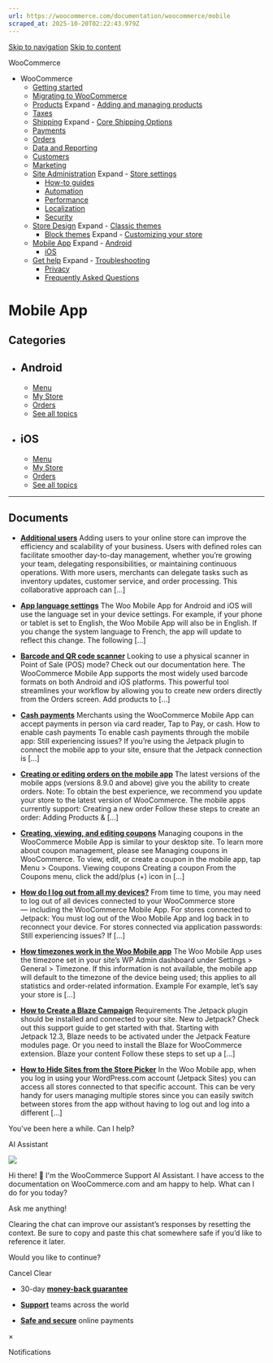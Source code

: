 ```yaml
---
url: https://woocommerce.com/documentation/woocommerce/mobile
scraped_at: 2025-10-20T02:22:43.979Z
---
```


[Skip to navigation](https://woocommerce.com/documentation/woocommerce/mobile/#main-navigation) [Skip to content](https://woocommerce.com/documentation/woocommerce/mobile/#page)

WooCommerce

- WooCommerce
  - [Getting started](https://woocommerce.com/documentation/woocommerce/getting-started/ "Everything you’ll need to get your online store up and running. From installation to managing orders — our guides can help with configuring WooCommerce to work for your business.")
  - [Migrating to WooCommerce](https://woocommerce.com/documentation/woocommerce/migrating-to-woocommerce/ "Ready to switch platforms? Our migration guides help you confidently move your store to WooCommerce. Whether you're just exploring or already planning the transition, you'll find step-by-step resources to get set up, transfer your data, and unlock the flexibility and control that come with owning your store.")
  - [Products](https://woocommerce.com/documentation/woocommerce/core-products/ "Products") Expand    - [Adding and managing products](https://woocommerce.com/document/managing-products/ "Adding and managing products")
  - [Taxes](https://woocommerce.com/documentation/woocommerce/taxes/ "Taxes")
  - [Shipping](https://woocommerce.com/documentation/woocommerce/shipping/ "Shipping") Expand    - [Core Shipping Options](https://woocommerce.com/documentation/woocommerce/shipping/core-shipping-options/ "Core Shipping Options")
  - [Payments](https://woocommerce.com/documentation/woocommerce/payments/ "Payments")
  - [Orders](https://woocommerce.com/documentation/woocommerce/orders/ "Orders")
  - [Data and Reporting](https://woocommerce.com/documentation/woocommerce/data-reporting/ "Data and Reporting")
  - [Customers](https://woocommerce.com/documentation/woocommerce/customers/ "Customers")
  - [Marketing](https://woocommerce.com/documentation/woocommerce/marketing/ "Marketing")
  - [Site Administration](https://woocommerce.com/documentation/woocommerce/site-admin/ "Site Administration") Expand    - [Store settings](https://woocommerce.com/documentation/woocommerce/site-admin/store-settings/ "Store settings")
    - [How-to guides](https://woocommerce.com/documentation/woocommerce/site-admin/how-to/ "Helpful guides for your WooCommerce store.")
    - [Automation](https://woocommerce.com/documentation/woocommerce/site-admin/automation/ "Automation")
    - [Performance](https://woocommerce.com/documentation/woocommerce/site-admin/performance/ "Performance")
    - [Localization](https://woocommerce.com/documentation/woocommerce/site-admin/localization/ "Localization")
    - [Security](https://woocommerce.com/documentation/woocommerce/site-admin/security/ "Security")
  - [Store Design](https://woocommerce.com/documentation/woocommerce/store-design/ "Store Design") Expand    - [Classic themes](https://woocommerce.com/documentation/woocommerce/store-design/classic-themes/ "Classic themes")
    - [Block themes](https://woocommerce.com/documentation/woocommerce/store-design/block-themes-store-editing/ "Store Editing is a new paradigm for managing your store's design. Use this content to learn how the editor (and this system) works.") Expand      - [Customizing your store](https://woocommerce.com/documentation/woocommerce/store-design/block-themes-store-editing/customize-your-store/ "Check these guides for explanations on how to customize the different sections of your WooCommerce store. Note that many of these details only apply when your site is using a block theme.")
  - [Mobile App](https://woocommerce.com/documentation/woocommerce/mobile/ "Mobile App") Expand    - [Android](https://woocommerce.com/documentation/woocommerce/mobile/mobile-android/ "Android")
    - [iOS](https://woocommerce.com/documentation/woocommerce/mobile/mobile-ios/ "iOS")
  - [Get help](https://woocommerce.com/documentation/woocommerce/get-help/ "Get help with WooCommerce and WordPress by checking out our collection of guides, FAQs, and documentation.  Start here: our troubleshooting guide addresses some of the most common issues. You can also get help from your fellow merchants in the WooCommerce support forums.") Expand    - [Troubleshooting](https://woocommerce.com/documentation/woocommerce/get-help/troubleshooting-get-help/ "Not sure where to start? Check out our Troubleshooting Guide to read about common issues and their solutions.")
    - [Privacy](https://woocommerce.com/documentation/woocommerce/get-help/privacy/ "Information about what customer data may be collected and shared when a store uses extensions sold on WooCommerce.com. For information about your privacy when making purchases on WooCommerce.com, visit automattic.com/privacy.")
    - [Frequently Asked Questions](https://woocommerce.com/documentation/woocommerce/get-help/frequently-asked-questions/ "Frequently Asked Questions")

# Mobile App

## Categories

- ## Android



  - [Menu](https://woocommerce.com/document/android-menu/)
  - [My Store](https://woocommerce.com/document/my-store/)
  - [Orders](https://woocommerce.com/document/android-orders/)
  - [See all topics](https://woocommerce.com/documentation/woocommerce/mobile/mobile-android/)
- ## iOS



  - [Menu](https://woocommerce.com/document/menu-ios/)
  - [My Store](https://woocommerce.com/document/my-store-ios/)
  - [Orders](https://woocommerce.com/document/orders-ios/)
  - [See all topics](https://woocommerce.com/documentation/woocommerce/mobile/mobile-ios/)

* * *

## Documents

- [**Additional users**](https://woocommerce.com/document/additional-users/)
Adding users to your online store can improve the efficiency and scalability of your business. Users with defined roles can facilitate smoother day-to-day management, whether you’re growing your team, delegating responsibilities, or maintaining continuous operations. With more users, merchants can delegate tasks such as inventory updates, customer service, and order processing. This collaborative approach can \[…\]

- [**App language settings**](https://woocommerce.com/document/app-language-settings/)
The Woo Mobile App for Android and iOS will use the language set in your device settings. For example, if your phone or tablet is set to English, the Woo Mobile App will also be in English. If you change the system language to French, the app will update to reflect this change. The following \[…\]

- [**Barcode and QR code scanner**](https://woocommerce.com/document/barcode-and-qr-code-scanner/)
Looking to use a physical scanner in Point of Sale (POS) mode? Check out our documentation here. The WooCommerce Mobile App supports the most widely used barcode formats on both Android and iOS platforms. This powerful tool streamlines your workflow by allowing you to create new orders directly from the Orders screen. Add products to \[…\]

- [**Cash payments**](https://woocommerce.com/document/cash-payments/)
Merchants using the WooCommerce Mobile App can accept payments in person via card reader, Tap to Pay, or cash. How to enable cash payments To enable cash payments through the mobile app: Still experiencing issues? If you’re using the Jetpack plugin to connect the mobile app to your site, ensure that the Jetpack connection is \[…\]

- [**Creating or editing orders on the mobile app**](https://woocommerce.com/document/creating-orders-on-the-mobile-app/)
The latest versions of the mobile apps (versions 8.9.0 and above) give you the ability to create orders. Note: To obtain the best experience, we recommend you update your store to the latest version of WooCommerce. The mobile apps currently support: Creating a new order Follow these steps to create an order: Adding Products & \[…\]

- [**Creating, viewing, and editing coupons**](https://woocommerce.com/document/woo-mobile-coupons/)
Managing coupons in the WooCommerce Mobile App is similar to your desktop site. To learn more about coupon management, please see Managing coupons in WooCommerce. To view, edit, or create a coupon in the mobile app, tap Menu > Coupons. Viewing coupons Creating a coupon From the Coupons menu, click the add/plus (+) icon in \[…\]

- [**How do I log out from all my devices?**](https://woocommerce.com/document/woo-mobile-log-out-from-all-devices/)
From time to time, you may need to log out of all devices connected to your WooCommerce store — including the WooCommerce Mobile App. For stores connected to Jetpack: You must log out of the Woo Mobile App and log back in to reconnect your device. For stores connected via application passwords: Still experiencing issues? If \[…\]

- [**How timezones work in the Woo Mobile app**](https://woocommerce.com/document/how-timezones-work-in-the-woo-mobile-app/)
The Woo Mobile App uses the timezone set in your site’s WP Admin dashboard under Settings > General > Timezone. If this information is not available, the mobile app will default to the timezone of the device being used; this applies to all statistics and order-related information. Example For example, let’s say your store is \[…\]

- [**How to Create a Blaze Campaign**](https://woocommerce.com/document/how-to-create-a-blaze-campaign-mobile/)
Requirements The Jetpack plugin should be installed and connected to your site. New to Jetpack? Check out this support guide to get started with that. Starting with Jetpack 12.3, Blaze needs to be activated under the Jetpack Feature modules page. Or you need to install the Blaze for WooCommerce extension. Blaze your content Follow these steps to set up a \[…\]

- [**How to Hide Sites from the Store Picker**](https://woocommerce.com/document/how-to-hide-sites-from-store-picker/)
In the Woo Mobile app, when you log in using your WordPress.com account (Jetpack Sites) you can access all stores connected to that specific account. This can be very handy for users managing multiple stores since you can easily switch between stores from the app without having to log out and log into a different \[…\]


You've been here a while. Can I help?

AI Assistant

![](https://woocommerce.com/wp-content/themes/woo/images/svg/support-chat-bot-avatar.svg)

Hi there! 👋 I'm the WooCommerce Support AI Assistant. I have access to the documentation on WooCommerce.com and am happy to help. What can I do for you today?

Ask me anything!

Clearing the chat can improve our assistant’s responses by resetting the context. Be sure to copy and paste this chat somewhere safe if you’d like to reference it later.

Would you like to continue?

Cancel
Clear

- 30-day **[money-back guarantee](https://woocommerce.com/refund-policy/)**

- **[Support](https://woocommerce.com/docs/)**
teams across the world

- **[Safe and secure](https://woocommerce.com/products/woopayments/)**
online payments

×

Notifications